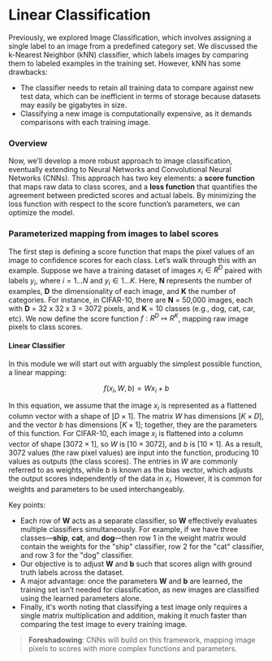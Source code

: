 # Linear Classification

Previously, we explored Image Classification, which involves assigning a single label to an image from a predefined category set. We discussed the k-Nearest Neighbor (kNN) classifier, which labels images by comparing them to labeled examples in the training set. However, kNN has some drawbacks:

-   The classifier needs to retain all training data to compare against new test data, which can be inefficient in terms of storage because datasets may easily be gigabytes in size.
-   Classifying a new image is computationally expensive, as it demands comparisons with each training image.

### Overview

Now, we’ll develop a more robust approach to image classification, eventually extending to Neural Networks and Convolutional Neural Networks (CNNs). This approach has two key elements: a **score function** that maps raw data to class scores, and a **loss function** that quantifies the agreement between predicted scores and actual labels. By minimizing the loss function with respect to the score function’s parameters, we can optimize the model.

### Parameterized mapping from images to label scores

The first step is defining a score function that maps the pixel values of an image to confidence scores for each class. Let’s walk through this with an example. Suppose we have a training dataset of images $x_i \in R^D$ paired with labels $y_i$, where $i = 1 \dots N$ and $y_i \in { 1 \dots K }$. Here, **N** represents the number of examples, **D** the dimensionality of each image, and **K** the number of categories. For instance, in CIFAR-10, there are **N** = 50,000 images, each with **D** = 32 x 32 x 3 = 3072 pixels, and **K** = 10 classes (e.g., dog, cat, car, etc). We now define the score function $f: R^D \mapsto R^K$, mapping raw image pixels to class scores.

#### Linear Classifier

 In this module we will start out with arguably the simplest possible function, a linear mapping:
 
$$f(x_i, W, b) = W x_i + b$$

In this equation, we assume that the image $x_i$ is represented as a flattened column vector with a shape of $[D \times 1]$. The matrix $W$ has dimensions $[K \times D]$, and the vector $b$ has dimensions $[K \times 1]$; together, they are the parameters of this function. For CIFAR-10, each image $x_i$​ is flattened into a column vector of shape $[3072 \times 1]$, so $W$ is $[10 \times 3072]$, and $b$ is $[10 \times 1]$. As a result, 3072 values (the raw pixel values) are input into the function, producing 10 values as outputs (the class scores). The entries in $W$ are commonly referred to as weights, while $b$ is known as the bias vector, which adjusts the output scores independently of the data in $x_i$. However, it is common for weights and parameters to be used interchangeably.

Key points:

-   Each row of **W** acts as a separate classifier, so **W** effectively evaluates multiple classifiers simultaneously. For example, if we have three classes—**ship**, **cat**, and **dog**—then row 1 in the weight matrix would contain the weights for the "ship" classifier, row 2 for the "cat" classifier, and row 3 for the "dog" classifier.
-   Our objective is to adjust **W** and **b** such that scores align with ground truth labels across the dataset.
-   A major advantage: once the parameters **W** and **b** are learned, the training set isn’t needed for classification, as new images are classified using the learned parameters alone.
-   Finally, it's worth noting that classifying a test image only requires a single matrix multiplication and addition, making it much faster than comparing the test image to every training image.

> **Foreshadowing**: CNNs will build on this framework, mapping image pixels to scores with more complex functions and parameters.
